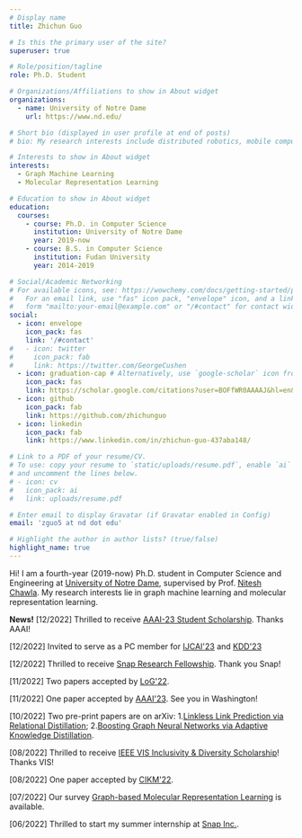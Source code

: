 ```yaml
---
# Display name
title: Zhichun Guo

# Is this the primary user of the site?
superuser: true

# Role/position/tagline
role: Ph.D. Student 

# Organizations/Affiliations to show in About widget
organizations:
  - name: University of Notre Dame
    url: https://www.nd.edu/

# Short bio (displayed in user profile at end of posts)
# bio: My research interests include distributed robotics, mobile computing and programmable matter.

# Interests to show in About widget
interests:
  - Graph Machine Learning
  - Molecular Representation Learning

# Education to show in About widget
education:
  courses:
    - course: Ph.D. in Computer Science 
      institution: University of Notre Dame
      year: 2019-now
    - course: B.S. in Computer Science 
      institution: Fudan University
      year: 2014-2019

# Social/Academic Networking
# For available icons, see: https://wowchemy.com/docs/getting-started/page-builder/#icons
#   For an email link, use "fas" icon pack, "envelope" icon, and a link in the
#   form "mailto:your-email@example.com" or "/#contact" for contact widget.
social:
  - icon: envelope
    icon_pack: fas
    link: '/#contact'
#   - icon: twitter
#     icon_pack: fab
#     link: https://twitter.com/GeorgeCushen
  - icon: graduation-cap # Alternatively, use `google-scholar` icon from `ai` icon pack
    icon_pack: fas
    link: https://scholar.google.com/citations?user=BOFfWR0AAAAJ&hl=en&oi=ao
  - icon: github
    icon_pack: fab
    link: https://github.com/zhichunguo
  - icon: linkedin
    icon_pack: fab
    link: https://www.linkedin.com/in/zhichun-guo-437aba148/

# Link to a PDF of your resume/CV.
# To use: copy your resume to `static/uploads/resume.pdf`, enable `ai` icons in `params.toml`,
# and uncomment the lines below.
# - icon: cv
#   icon_pack: ai
#   link: uploads/resume.pdf

# Enter email to display Gravatar (if Gravatar enabled in Config)
email: 'zguo5 at nd dot edu'

# Highlight the author in author lists? (true/false)
highlight_name: true
---
```


Hi! I am a fourth-year (2019-now) Ph.D. student in Computer Science and Engineering at [University of Notre Dame](https://www.nd.edu/), supervised by Prof. [Nitesh Chawla](https://niteshchawla.nd.edu/). My research interests lie in graph machine learning and molecular representation learning.  

<!-- {{< icon name="download" pack="fas" >}} Download my {{< staticref "uploads/demo_resume.pdf" "newtab" >}}resumé{{< /staticref >}}.  -->

**News!**
[12/2022] Thrilled to receive [AAAI-23 Student Scholarship](https://aaai.org/Conferences/AAAI-23/student-scholar-and-volunteer-program/). Thanks AAAI!

[12/2022] Invited to serve as a PC member for [IJCAI'23](https://ijcai-23.org/) and [KDD'23](https://kdd.org/kdd2023/#)

[12/2022] Thrilled to receive [Snap Research Fellowship](https://research.snap.com/fellowships.html). Thank you Snap!

[11/2022] Two papers accepted by [LoG'22](https://logconference.org/).

[11/2022] One paper accepted by [AAAI'23](https://aaai.org/Conferences/AAAI-23/). See you in Washington!

[10/2022] Two pre-print papers are on arXiv: 1.[Linkless Link Prediction via Relational Distillation](https://arxiv.org/pdf/2210.05801.pdf);  2.[Boosting Graph Neural Networks via Adaptive Knowledge Distillation](https://arxiv.org/pdf/2210.05920.pdf).

[08/2022] Thrilled to receive [IEEE VIS Inclusivity & Diversity Scholarship](https://ieeevis.org/year/2022/info/inclusion-and-diversity/diversity-scholarship)! Thanks VIS!

[08/2022] One paper accepted by [CIKM'22](https://www.cikm2022.org/).

[07/2022] Our survey [Graph-based Molecular Representation Learning](https://arxiv.org/pdf/2207.04869.pdf) is available.

[06/2022] Thrilled to start my summer internship at [Snap Inc.](https://research.snap.com/).

